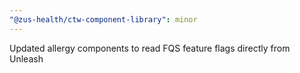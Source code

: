 ```yaml
---
"@zus-health/ctw-component-library": minor
---
```


Updated allergy components to read FQS feature flags directly from Unleash
